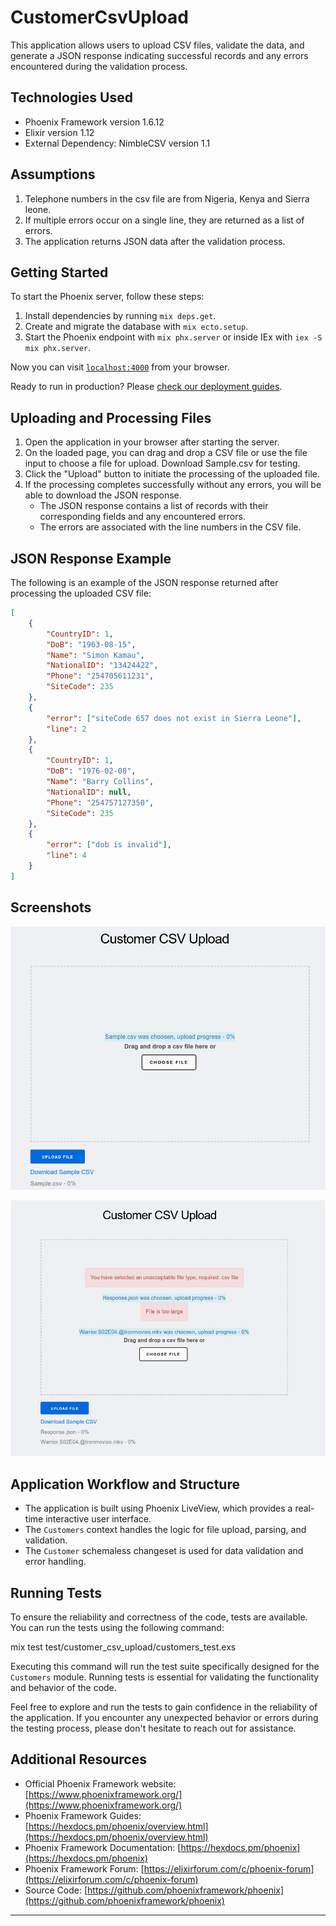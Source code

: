 # CustomerCsvUpload

This application allows users to upload CSV files, validate the data, and generate a JSON response indicating successful records and any errors encountered during the validation process.

## Technologies Used

- Phoenix Framework version 1.6.12
- Elixir version 1.12
- External Dependency: NimbleCSV version 1.1

## Assumptions

1. Telephone numbers in the csv file are from Nigeria, Kenya and Sierra leone.
2. If multiple errors occur on a single line, they are returned as a list of errors.
3. The application returns JSON data after the validation process.

## Getting Started

To start the Phoenix server, follow these steps:

1. Install dependencies by running `mix deps.get`.
2. Create and migrate the database with `mix ecto.setup`.
3. Start the Phoenix endpoint with `mix phx.server` or inside IEx with `iex -S mix phx.server`.

Now you can visit [`localhost:4000`](http://localhost:4000) from your browser.

Ready to run in production? Please [check our deployment guides](https://hexdocs.pm/phoenix/deployment.html).

## Uploading and Processing Files

1. Open the application in your browser after starting the server.
2. On the loaded page, you can drag and drop a CSV file or use the file input to choose a file for upload. Download Sample.csv for testing.
3. Click the "Upload" button to initiate the processing of the uploaded file.
4. If the processing completes successfully without any errors, you will be able to download the JSON response.
   - The JSON response contains a list of records with their corresponding fields and any encountered errors.
   - The errors are associated with the line numbers in the CSV file.
  
## JSON Response Example

The following is an example of the JSON response returned after processing the uploaded CSV file:

```json
[
    {
        "CountryID": 1,
        "DoB": "1963-08-15",
        "Name": "Simon Kamau",
        "NationalID": "13424422",
        "Phone": "254705611231",
        "SiteCode": 235
    },
    {
        "error": ["siteCode 657 does not exist in Sierra Leone"],
        "line": 2
    },
    {
        "CountryID": 1,
        "DoB": "1976-02-08",
        "Name": "Barry Collins",
        "NationalID": null,
        "Phone": "254757127350",
        "SiteCode": 235
    },
    {
        "error": ["dob is invalid"],
        "line": 4
    }
]

```
## Screenshots
![right file format](/priv/static/correct.png)

![right file format](/priv/static/wrong.png)

## Application Workflow and Structure

- The application is built using Phoenix LiveView, which provides a real-time interactive user interface.
- The `Customers` context handles the logic for file upload, parsing, and validation.
- The `Customer` schemaless changeset is used for data validation and error handling.

## Running Tests

To ensure the reliability and correctness of the code, tests are available. You can run the tests using the following command:

mix test test/customer_csv_upload/customers_test.exs


Executing this command will run the test suite specifically designed for the `Customers` module. Running tests is essential for validating the functionality and behavior of the code.

Feel free to explore and run the tests to gain confidence in the reliability of the application. If you encounter any unexpected behavior or errors during the testing process, please don't hesitate to reach out for assistance.

## Additional Resources

- Official Phoenix Framework website: [https://www.phoenixframework.org/](https://www.phoenixframework.org/)
- Phoenix Framework Guides: [https://hexdocs.pm/phoenix/overview.html](https://hexdocs.pm/phoenix/overview.html)
- Phoenix Framework Documentation: [https://hexdocs.pm/phoenix](https://hexdocs.pm/phoenix)
- Phoenix Framework Forum: [https://elixirforum.com/c/phoenix-forum](https://elixirforum.com/c/phoenix-forum)
- Source Code: [https://github.com/phoenixframework/phoenix](https://github.com/phoenixframework/phoenix)

---



